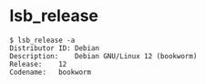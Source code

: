 # lsb_release

```shell
$ lsb_release -a
Distributor ID:	Debian
Description:	Debian GNU/Linux 12 (bookworm)
Release:	12
Codename:	bookworm
```
